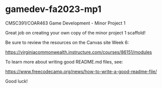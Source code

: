 # gamedev-fa2023-mp1
CMSC391/COAR463 Game Development - Minor Project 1

Great job on creating your own copy of the minor project 1 scaffold!

Be sure to review the resources on the Canvas site Week 6:

<https://virginiacommonwealth.instructure.com/courses/86151/modules>

To learn more about writing good README.md files, see:

<https://www.freecodecamp.org/news/how-to-write-a-good-readme-file/>

Good luck!
